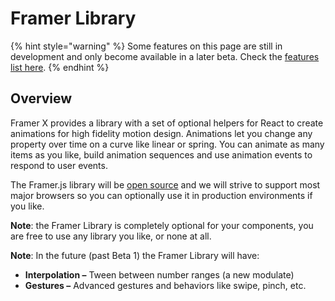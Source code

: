 # Framer Library

{% hint style="warning" %}
Some features on this page are still in development and only become available in a later beta. Check the [features list here](../../introduction/beta/#beta-features).
{% endhint %}

## Overview

Framer X provides a library with a set of optional helpers for React to create animations for high fidelity motion design. Animations let you change any property over time on a curve like linear or spring. You can animate as many items as you like, build animation sequences and use animation events to respond to user events.

The Framer.js library will be [open source](http://github.com/koenbok/framer) and we will strive to support most major browsers so you can optionally use it in production environments if you like.  
  
**Note**: the Framer Library is completely optional for your components, you are free to use any library you like, or none at all.

**Note**: In the future \(past Beta 1\) the Framer Library will have:

* **Interpolation –** Tween between number ranges \(a new modulate\)
* **Gestures –** Advanced gestures and behaviors like swipe, pinch, etc.

## 

